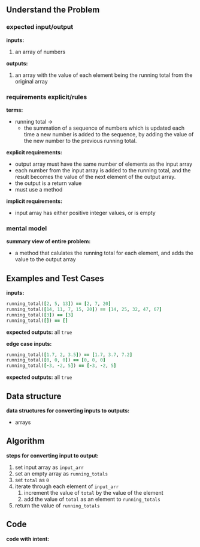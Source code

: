 ## Understand the Problem
### expected input/output
**inputs:**
1. an array of numbers

**outputs:**
1. an array with the value of each element being the running total from the original array

### requirements explicit/rules
**terms:**
- running total ->
	- the summation of a sequence of numbers which is updated each time a new number is added to the sequence, by adding the value of the new number to the previous running total.

**explicit requirements:**
- output array must have the same number of elements as the input array
- each number from the input array is added to the running total, and the result becomes the value of the next element of the output array.
- the output is a return value
- must use a method

**implicit requirements:**
- input array has either positive integer values, or is empty

### mental model
**summary view of entire problem:**
- a method that calulates the running total for each element, and adds the value to the output array

## Examples and Test Cases
**inputs:**
```ruby
running_total([2, 5, 13]) == [2, 7, 20]
running_total([14, 11, 7, 15, 20]) == [14, 25, 32, 47, 67]
running_total([3]) == [3]
running_total([]) == []
```
**expected outputs:**
all `true`

**edge case inputs:**
```ruby
running_total([1.7, 2, 3.5]) == [1.7, 3.7, 7.2]
running_total([0, 0, 0]) == [0, 0, 0]
running_total([-3, -2, 5]) == [-3, -2, 5]
```

**expected outputs:**
all `true`

## Data structure
**data structures for converting inputs to outputs:**
- arrays

## Algorithm
**steps for converting input to output:**
1. set input array as `input_arr`
2. set an empty array as `running_totals`
3. set `total` as `0`
4. iterate through each element of `input_arr`
	1. increment the value of `total` by the value of the element
	2. add the value of `total` as an element to `running_totals`
5. return the value of `running_totals`

## Code
**code with intent:**
